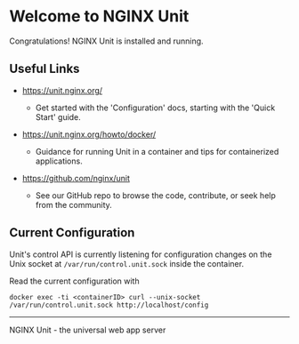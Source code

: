 Welcome to NGINX Unit
=====================

Congratulations! NGINX Unit is installed and running.

Useful Links
------------

 * https://unit.nginx.org/
   - Get started with the 'Configuration' docs, starting with the 'Quick Start' guide.

 * https://unit.nginx.org/howto/docker/
   - Guidance for running Unit in a container and tips for containerized applications.

 * https://github.com/nginx/unit
   - See our GitHub repo to browse the code, contribute, or seek help from the community.

Current Configuration
---------------------
Unit's control API is currently listening for configuration changes on the Unix socket at
`/var/run/control.unit.sock` inside the container.

Read the current configuration with
```
docker exec -ti <containerID> curl --unix-socket /var/run/control.unit.sock http://localhost/config
```

---
NGINX Unit - the universal web app server